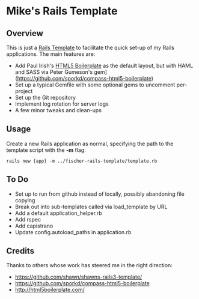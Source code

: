 # Mike's Rails Template

## Overview

This is just a [Rails Template](http://m.onkey.org/2008/12/4/rails-templates) to facilitate the
quick set-up of my Rails applications.  The main features are:

* Add Paul Irish's [HTML5 Boilerplate](http://html5boilerplate.com/) as the default layout, but with HAML and SASS via Peter Gumeson's gem](https://github.com/sporkd/compass-html5-boilerplate)
* Set up a typical Gemfile with some optional gems to uncomment per-project
* Set up the Git repository
* Implement log rotation for server logs
* A few minor tweaks and clean-ups

## Usage

Create a new Rails application as normal, specifying the path to the template script with the **-m** flag:

`rails new {app} -m ../fischer-rails-template/template.rb`

## To Do

* Set up to run from github instead of locally, possibly abandoning file copying
* Break out into sub-templates called via load_template by URL
* Add a default application_helper.rb
* Add rspec
* Add capistrano
* Update config.autoload_paths in application.rb

## Credits

Thanks to others whose work has steered me in the right direction:

* <https://github.com/shawn/shawns-rails3-template/>
* <https://github.com/sporkd/compass-html5-boilerplate>
* <http://html5boilerplate.com/>
